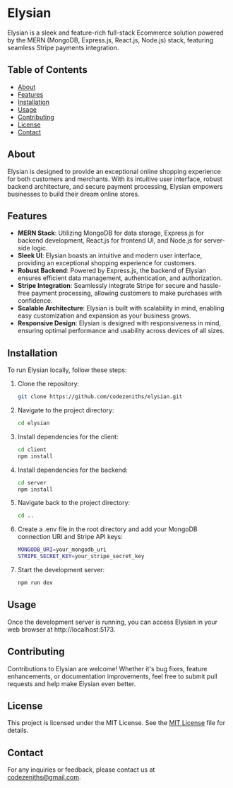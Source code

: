 # Elysian

Elysian is a sleek and feature-rich full-stack Ecommerce solution powered by the MERN (MongoDB, Express.js, React.js, Node.js) stack, featuring seamless Stripe payments integration.

## Table of Contents

- [About](#about)
- [Features](#features)
- [Installation](#installation)
- [Usage](#usage)
- [Contributing](#contributing)
- [License](#license)
- [Contact](#contact)

## About

Elysian is designed to provide an exceptional online shopping experience for both customers and merchants. With its intuitive user interface, robust backend architecture, and secure payment processing, Elysian empowers businesses to build their dream online stores.

## Features

- **MERN Stack**: Utilizing MongoDB for data storage, Express.js for backend development, React.js for frontend UI, and Node.js for server-side logic.
- **Sleek UI**: Elysian boasts an intuitive and modern user interface, providing an exceptional shopping experience for customers.
- **Robust Backend**: Powered by Express.js, the backend of Elysian ensures efficient data management, authentication, and authorization.
- **Stripe Integration**: Seamlessly integrate Stripe for secure and hassle-free payment processing, allowing customers to make purchases with confidence.
- **Scalable Architecture**: Elysian is built with scalability in mind, enabling easy customization and expansion as your business grows.
- **Responsive Design**: Elysian is designed with responsiveness in mind, ensuring optimal performance and usability across devices of all sizes.

## Installation

To run Elysian locally, follow these steps:

1. Clone the repository:

   ```bash
   git clone https://github.com/codezeniths/elysian.git
   ```

2. Navigate to the project directory:

   ```bash
   cd elysian
   ```

3. Install dependencies for the client:

   ```bash
   cd client
   npm install
   ```

4. Install dependencies for the backend:

   ```bash
   cd server
   npm install
   ```

5. Navigate back to the project directory:

   ```bash
   cd ..
   ```

6. Create a .env file in the root directory and add your MongoDB connection URI and Stripe API keys:

   ```bash
   MONGODB_URI=your_mongodb_uri
   STRIPE_SECRET_KEY=your_stripe_secret_key
   ```

7. Start the development server:

   ```bash
   npm run dev
   ```

## Usage

Once the development server is running, you can access Elysian in your web browser at http://localhost:5173.

## Contributing

Contributions to Elysian are welcome! Whether it's bug fixes, feature enhancements, or documentation improvements, feel free to submit pull requests and help make Elysian even better.

## License

This project is licensed under the MIT License. See the [MIT License](LICENSE) file for details.

## Contact

For any inquiries or feedback, please contact us at codezeniths@gmail.com.





